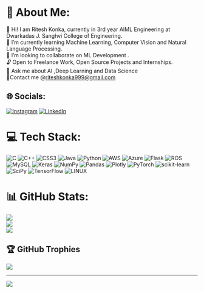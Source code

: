 # 💫 About Me:
🤝 Hi! I am Ritesh Konka, currently in 3rd year AIML Engineering at Dwarkadas J. Sanghvi College of Engineering.<br>🌱 I’m currently learning Machine Learning, Computer Vision and  Natural Language Processing.<br>👯 I’m looking to collaborate on ML Development .<br>🔓 Open to Freelance Work, Open Source Projects and Internships.<br>💬 Ask me about AI ,Deep Learning and Data Science<br>📧Contact me @riteshkonka999@gmail.com


## 🌐 Socials:
[![Instagram](https://img.shields.io/badge/Instagram-%23E4405F.svg?logo=Instagram&logoColor=white)](https://instagram.com/_riteshkonka_) [![LinkedIn](https://img.shields.io/badge/LinkedIn-%230077B5.svg?logo=linkedin&logoColor=white)](https://linkedin.com/in/ritesh-konka) 

# 💻 Tech Stack:
![C](https://img.shields.io/badge/c-%2300599C.svg?style=flat&logo=c&logoColor=white) ![C++](https://img.shields.io/badge/c++-%2300599C.svg?style=flat&logo=c%2B%2B&logoColor=white) ![CSS3](https://img.shields.io/badge/css3-%231572B6.svg?style=flat&logo=css3&logoColor=white) ![Java](https://img.shields.io/badge/java-%23ED8B00.svg?style=flat&logo=java&logoColor=white) ![Python](https://img.shields.io/badge/python-3670A0?style=flat&logo=python&logoColor=ffdd54) ![AWS](https://img.shields.io/badge/AWS-%23FF9900.svg?style=flat&logo=amazon-aws&logoColor=white) ![Azure](https://img.shields.io/badge/azure-%230072C6.svg?style=flat&logo=azure-devops&logoColor=white) ![Flask](https://img.shields.io/badge/flask-%23000.svg?style=flat&logo=flask&logoColor=white) ![ROS](https://img.shields.io/badge/ros-%230A0FF9.svg?style=flat&logo=ros&logoColor=white) ![MySQL](https://img.shields.io/badge/mysql-%2300f.svg?style=flat&logo=mysql&logoColor=white) ![Keras](https://img.shields.io/badge/Keras-%23D00000.svg?style=flat&logo=Keras&logoColor=white) ![NumPy](https://img.shields.io/badge/numpy-%23013243.svg?style=flat&logo=numpy&logoColor=white) ![Pandas](https://img.shields.io/badge/pandas-%23150458.svg?style=flat&logo=pandas&logoColor=white) ![Plotly](https://img.shields.io/badge/Plotly-%233F4F75.svg?style=flat&logo=plotly&logoColor=white) ![PyTorch](https://img.shields.io/badge/PyTorch-%23EE4C2C.svg?style=flat&logo=PyTorch&logoColor=white) ![scikit-learn](https://img.shields.io/badge/scikit--learn-%23F7931E.svg?style=flat&logo=scikit-learn&logoColor=white) ![SciPy](https://img.shields.io/badge/SciPy-%230C55A5.svg?style=flat&logo=scipy&logoColor=%white) ![TensorFlow](https://img.shields.io/badge/TensorFlow-%23FF6F00.svg?style=flat&logo=TensorFlow&logoColor=white) ![LINUX](https://img.shields.io/badge/Linux-FCC624?style=flat&logo=linux&logoColor=black)
# 📊 GitHub Stats:
![](https://github-readme-stats.vercel.app/api?username=RiteshKonka&theme=dark&hide_border=true&include_all_commits=true&count_private=true)<br/>
![](https://github-readme-streak-stats.herokuapp.com/?user=RiteshKonka&theme=dark&hide_border=true)<br/>
![](https://github-readme-stats.vercel.app/api/top-langs/?username=RiteshKonka&theme=dark&hide_border=true&include_all_commits=true&count_private=true&layout=compact)

## 🏆 GitHub Trophies
![](https://github-profile-trophy.vercel.app/?username=RiteshKonka&theme=onestar&no-frame=false&no-bg=true&margin-w=4)

---
[![](https://visitcount.itsvg.in/api?id=RiteshKonka&icon=0&color=0)](https://visitcount.itsvg.in)

<!-- Proudly created with GPRM ( https://gprm.itsvg.in ) -->

